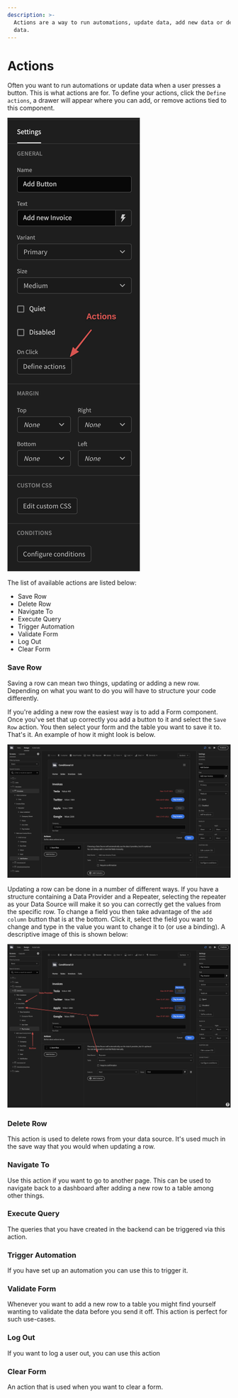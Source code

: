 ```yaml
---
description: >-
  Actions are a way to run automations, update data, add new data or delete
  data.
---
```


# Actions

Often you want to run automations or update data when a user presses a button. This is what actions are for.   To define your actions, click the `Define actions`, a drawer will appear where you can add, or remove actions tied to this component.

![An image showing the location of the action settings](../.gitbook/assets/actionslocation.png)

The list of available actions are listed below:

* Save Row
* Delete Row
* Navigate To
* Execute Query
* Trigger Automation
* Validate Form
* Log Out
* Clear Form

### Save Row

Saving a row can mean two things, updating or adding a new row. Depending on what you want to do you will have to structure your code differently.

If you're adding a new row the easiest way is to add a Form component. Once you've set that up correctly you add a button to it and select the `Save Row` action. You then select your form and the table you want to save it to. That's it. An example of how it might look is below.

![Save row action in a form](../.gitbook/assets/actionsnewrow.png)

Updating a row can be done in a number of different ways. If you have a structure containing a Data Provider and a Repeater, selecting the repeater as your Data Source will make it so you can correctly get the values from the specific row. To change a field you then take advantage of the `add column` button that is at the bottom. Click it, select the field you want to change and type in the value you want to change it to \(or use a binding\). A descriptive image of this is shown below:

![Structure for updating a row using a repeater](../.gitbook/assets/actionsupdate.png)

### Delete Row

This action is used to delete rows from your data source. It's used much in the save way that you would when updating a row.

### Navigate To

Use this action if you want to go to another page. This can be used to navigate back to a dashboard after adding a new row to a table among other things.

### Execute Query

The queries that you have created in the backend can be triggered via this action.

### Trigger Automation

If you have set up an automation you can use this to trigger it.

### Validate Form

Whenever you want to add a new row to a table you might find yourself wanting to validate the data before you send it off. This action is perfect for such use-cases.

### Log Out

If you want to log a user out, you can use this action

### Clear Form

An action that is used when you want to clear a form.



